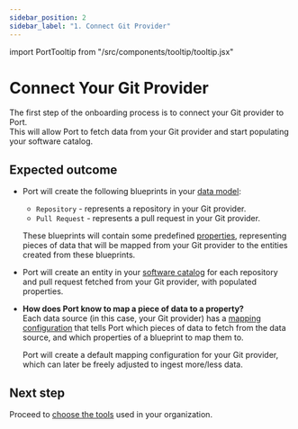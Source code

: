 ```yaml
---
sidebar_position: 2
sidebar_label: "1. Connect Git Provider"
---
```


import PortTooltip from "/src/components/tooltip/tooltip.jsx"

# Connect Your Git Provider

The first step of the onboarding process is to connect your Git provider to Port.  
This will allow Port to fetch data from your Git provider and start populating your software catalog.

## Expected outcome

- Port will create the following <PortTooltip id="blueprint">blueprints</PortTooltip> in your [data model](https://app.getport.io/settings/data-model):
  - `Repository` - represents a repository in your Git provider.
  - `Pull Request` - represents a pull request in your Git provider.  
  
  These blueprints will contain some predefined [properties](/build-your-software-catalog/customize-integrations/configure-data-model/setup-blueprint/properties/), representing pieces of data that will be mapped from your Git provider to the entities created from these blueprints.

- Port will create an <PortTooltip id="entity">entity</PortTooltip> in your [software catalog](https://app.getport.io/organization/catalog) for each repository and pull request fetched from your Git provider, with populated properties.

- **How does Port know to map a piece of data to a property?**  
  Each <PortTooltip id="dataSource">data source</PortTooltip> (in this case, your Git provider) has a [mapping configuration](/build-your-software-catalog/customize-integrations/configure-mapping) that tells Port which pieces of data to fetch from the data source, and which properties of a blueprint to map them to.  
  
  Port will create a default mapping configuration for your Git provider, which can later be freely adjusted to ingest more/less data. 

## Next step

Proceed to [choose the tools](/getting-started/choose-tools.md) used in your organization.
